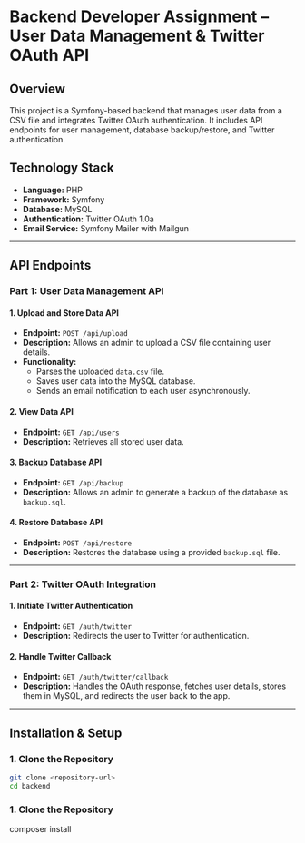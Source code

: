 # Backend Developer Assignment – User Data Management & Twitter OAuth API

## Overview
This project is a Symfony-based backend that manages user data from a CSV file and integrates Twitter OAuth authentication. It includes API endpoints for user management, database backup/restore, and Twitter authentication.

## Technology Stack
- **Language:** PHP
- **Framework:** Symfony
- **Database:** MySQL
- **Authentication:** Twitter OAuth 1.0a
- **Email Service:** Symfony Mailer with Mailgun

---

## **API Endpoints**

### **Part 1: User Data Management API**

#### 1. Upload and Store Data API
- **Endpoint:** `POST /api/upload`
- **Description:** Allows an admin to upload a CSV file containing user details.
- **Functionality:**
  - Parses the uploaded `data.csv` file.
  - Saves user data into the MySQL database.
  - Sends an email notification to each user asynchronously.

#### 2. View Data API
- **Endpoint:** `GET /api/users`
- **Description:** Retrieves all stored user data.

#### 3. Backup Database API
- **Endpoint:** `GET /api/backup`
- **Description:** Allows an admin to generate a backup of the database as `backup.sql`.

#### 4. Restore Database API
- **Endpoint:** `POST /api/restore`
- **Description:** Restores the database using a provided `backup.sql` file.

---

### **Part 2: Twitter OAuth Integration**

#### 1. Initiate Twitter Authentication
- **Endpoint:** `GET /auth/twitter`
- **Description:** Redirects the user to Twitter for authentication.

#### 2. Handle Twitter Callback
- **Endpoint:** `GET /auth/twitter/callback`
- **Description:** Handles the OAuth response, fetches user details, stores them in MySQL, and redirects the user back to the app.

---

## **Installation & Setup**

### **1. Clone the Repository**
```sh
git clone <repository-url>
cd backend
```
### **1. Clone the Repository**
composer install

